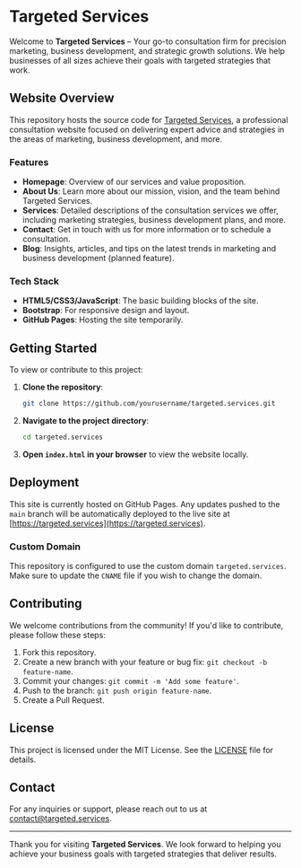# Targeted Services

Welcome to **Targeted Services** – Your go-to consultation firm for precision marketing, business development, and strategic growth solutions. We help businesses of all sizes achieve their goals with targeted strategies that work.

## Website Overview

This repository hosts the source code for [Targeted Services](https://targeted.services), a professional consultation website focused on delivering expert advice and strategies in the areas of marketing, business development, and more.

### Features

- **Homepage**: Overview of our services and value proposition.
- **About Us**: Learn more about our mission, vision, and the team behind Targeted Services.
- **Services**: Detailed descriptions of the consultation services we offer, including marketing strategies, business development plans, and more.
- **Contact**: Get in touch with us for more information or to schedule a consultation.
- **Blog**: Insights, articles, and tips on the latest trends in marketing and business development (planned feature).

### Tech Stack

- **HTML5/CSS3/JavaScript**: The basic building blocks of the site.
- **Bootstrap**: For responsive design and layout.
- **GitHub Pages**: Hosting the site temporarily.

## Getting Started

To view or contribute to this project:

1. **Clone the repository**:
    ```bash
    git clone https://github.com/yourusername/targeted.services.git
    ```

2. **Navigate to the project directory**:
    ```bash
    cd targeted.services
    ```

3. **Open `index.html` in your browser** to view the website locally.

## Deployment

This site is currently hosted on GitHub Pages. Any updates pushed to the `main` branch will be automatically deployed to the live site at [https://targeted.services](https://targeted.services).

### Custom Domain

This repository is configured to use the custom domain `targeted.services`. Make sure to update the `CNAME` file if you wish to change the domain.

## Contributing

We welcome contributions from the community! If you'd like to contribute, please follow these steps:

1. Fork this repository.
2. Create a new branch with your feature or bug fix: `git checkout -b feature-name`.
3. Commit your changes: `git commit -m 'Add some feature'`.
4. Push to the branch: `git push origin feature-name`.
5. Create a Pull Request.

## License

This project is licensed under the MIT License. See the [LICENSE](LICENSE) file for details.

## Contact

For any inquiries or support, please reach out to us at [contact@targeted.services](mailto:contact@targeted.services).

---

Thank you for visiting **Targeted Services**. We look forward to helping you achieve your business goals with targeted strategies that deliver results.
